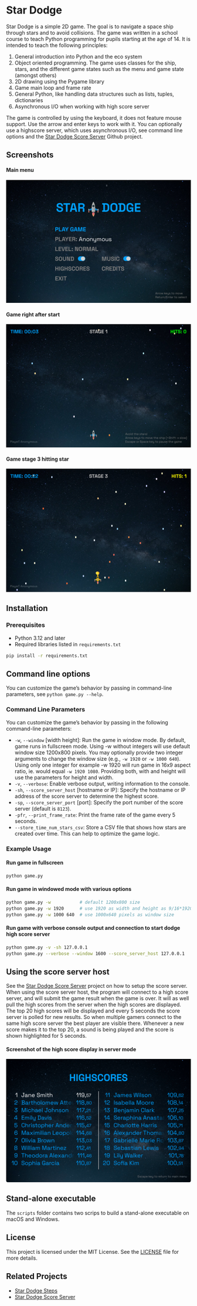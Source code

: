 # Star Dodge

Star Dodge is a simple 2D game. The goal is to navigate a space ship through stars and to avoid collisions. The game was
written in a school course to teach Python programming for pupils starting at the age of 14. It is intended to teach the
following principles:

1. General introduction into Python and the eco system
2. Object oriented programming. The game uses classes for the ship, stars, and the different game states such as the
   menu and game state (amongst others)
3. 2D drawing using the Pygame library
4. Game main loop and frame rate
5. General Python, like handling data structures such as lists, tuples, dictionaries
6. Asynchronous I/O when working with high score server

The game is controlled by using the keyboard, it does not feature mouse support. Use the arrow and enter
keys to work with it.
You can optionally use a highscore server, which uses asynchronous I/O, see command line options
and the [Star Dodge Score Server](https://github.com/bee256/star_dodge_score_server) Github project.

## Screenshots

#### Main menu

![Main Menu](assets/images/screenshot_menu.png)

#### Game right after start

![Game right after start](assets/images/screenshot_play_start.png)

#### Game stage 3 hitting star

![Game stage 3 hitting start](assets/images/screenshot_stage3.png)

## Installation

### Prerequisites

- Python 3.12 and later
- Required libraries listed in `requirements.txt`

```bash
pip install -r requirements.txt
```

## Command line options

You can customize the game’s behavior by passing in command-line parameters, see `python game.py --help`.

### Command Line Parameters

You can customize the game’s behavior by passing in the following command-line parameters:

- `-w`, `--window` [width height]: Run the game in window mode. By default,
  game runs in fullscreen mode. Using -w without integers will use default window size 1200x800 pixels.
  You may optionally provide two integer arguments to change the window size (e.g., `-w 1920` or `-w 1000 640`).
  Using only one integer for example -w 1920 will run game in 16x9 aspect ratio, ie. would equal `-w 1920 1080`.
  Providing both, with and height will use the parameters for height and width.
- `-v`, `--verbose`: Enable verbose output, writing information to the console.
- `-sh`, `--score_server_host` [hostname or IP]: Specify the hostname or IP address of the score server to determine the highest score.
- `-sp`, `--score_server_port` [port]: Specify the port number of the score server (default is `8123`).
- `-pfr`, `--print_frame_rate`: Print the frame rate of the game every 5 seconds.
- `--store_time_num_stars_csv`: Store a CSV file that shows how stars are created over time. This can help to optimize the game logic.

### Example Usage

#### Run game in fullscreen
```bash
python game.py
```
#### Run game in windowed mode with various options
```bash
python game.py -w           # default 1200x800 size
python game.py -w 1920      # use 1920 as width and height as 9/16*1920 = 1080
python game.py -w 1000 640  # use 1000x640 pixels as window size
```

#### Run game with verbose console output and connection to start dodge high score server
```bash
python game.py -v -sh 127.0.0.1
python game.py --verbose --window 1600 --score_server_host 127.0.0.1
```

## Using the score server host

See the [Star Dodge Score Server](https://github.com/bee256/star_dodge_score_server) project on how to
setup the score server.
When using the score server host, the program will connect to a high score server, and will submit the game
result when the game is over. It will as well pull the
high scores from the server when the high scores are displayed. The top 20 high scores will be displayed and every
5 seconds the score server is polled for new results. So when multiple gamers connect to the same high score server
the best player are visible there. Whenever a new score makes it to the top 20, a sound is being played and the
score is shown highlighted for 5 seconds.

#### Screenshot of the high score display in server mode

![High score diplay in server mode](assets/images/screenshot_high_scores_server_mode.png)

## Stand-alone executable

The `scripts` folder contains two scrips to build a stand-alone executable on macOS and Windows.

## License

This project is licensed under the MIT License. See the [LICENSE](LICENSE) file for more details.

## Related Projects
- [Star Dodge Steps](https://github.com/bee256/star_dodge_steps)
- [Star Dodge Score Server](https://github.com/bee256/star_dodge_score_server)
